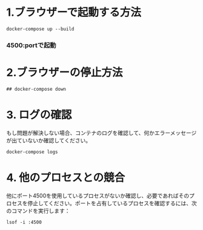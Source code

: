 # 1.ブラウザーで起動する方法 
```
docker-compose up --build
```
### 4500:portで起動

# 2.ブラウザーの停止方法
```
## docker-compose down
```

# 3. ログの確認
もし問題が解決しない場合、コンテナのログを確認して、何かエラーメッセージが出ていないか確認してください。
```
docker-compose logs
```
# 4. 他のプロセスとの競合
他にポート4500を使用しているプロセスがないか確認し、必要であればそのプロセスを停止してください。ポートを占有しているプロセスを確認するには、次のコマンドを実行します：
```
lsof -i :4500
```
